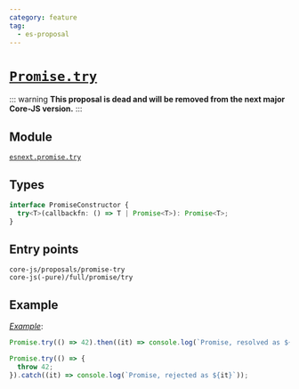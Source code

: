 ```yaml
---
category: feature
tag:
  - es-proposal
---
```


# [`Promise.try`](https://github.com/tc39/proposal-promise-try)

::: warning
**This proposal is dead and will be removed from the next major Core-JS version.**
:::

## Module

[`esnext.promise.try`](https://github.com/zloirock/core-js/blob/master/packages/core-js/modules/esnext.promise.try.js)

## Types

```ts
interface PromiseConstructor {
  try<T>(callbackfn: () => T | Promise<T>): Promise<T>;
}
```

## Entry points

```
core-js/proposals/promise-try
core-js(-pure)/full/promise/try
```

## Example

[_Example_](https://goo.gl/k5GGRo):

```js
Promise.try(() => 42).then((it) => console.log(`Promise, resolved as ${it}`));

Promise.try(() => {
  throw 42;
}).catch((it) => console.log(`Promise, rejected as ${it}`));
```
